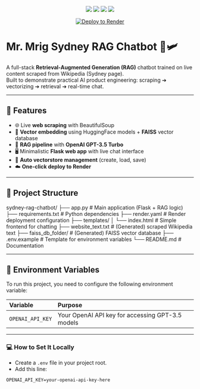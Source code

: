 <p align="center">
  <img src="https://img.shields.io/badge/Powered%20By-LangChain-blue" />
  <img src="https://img.shields.io/badge/Vectorstore-FAISS-green" />
  <img src="https://img.shields.io/badge/Language-Python-yellow" />
  <img src="https://img.shields.io/badge/Model-OpenAI%20GPT--3.5-orange" />
</p>

<p align="center">
  <a href="https://render.com/deploy">
    <img src="https://render.com/images/deploy-to-render-button.svg" alt="Deploy to Render">
  </a>
</p>

# Mr. Mrig Sydney RAG Chatbot 🐨🛩️

A full-stack **Retrieval-Augmented Generation (RAG)** chatbot trained on live content scraped from Wikipedia (Sydney page).  
Built to demonstrate practical AI product engineering: scraping ➔ vectorizing ➔ retrieval ➔ real-time chat.

---

## 🚀 Features

- 🌐 Live **web scraping** with BeautifulSoup
- 🧠 **Vector embedding** using HuggingFace models + **FAISS** vector database
- 🤖 **RAG pipeline** with **OpenAI GPT-3.5 Turbo**
- 🖥️ Minimalistic **Flask web app** with live chat interface
- 🔄 **Auto vectorstore management** (create, load, save)
- ☁️ **One-click deploy to Render**

---

## 📂 Project Structure

sydney-rag-chatbot/ ├── app.py # Main application (Flask + RAG logic) ├── requirements.txt # Python dependencies ├── render.yaml # Render deployment configuration ├── templates/ │ └── index.html # Simple frontend for chatting ├── website_text.txt # (Generated) scraped Wikipedia text ├── faiss_db_folder/ # (Generated) FAISS vector database ├── .env.example # Template for environment variables └── README.md # Documentation


---

## 🔑 Environment Variables

To run this project, you need to configure the following environment variable:

| Variable         | Purpose                                          |
|:-----------------|:-------------------------------------------------|
| `OPENAI_API_KEY` | Your OpenAI API key for accessing GPT-3.5 models |

---

### 💻 How to Set It Locally

- Create a `.env` file in your project root.
- Add this line:

```plaintext
OPENAI_API_KEY=your-openai-api-key-here
